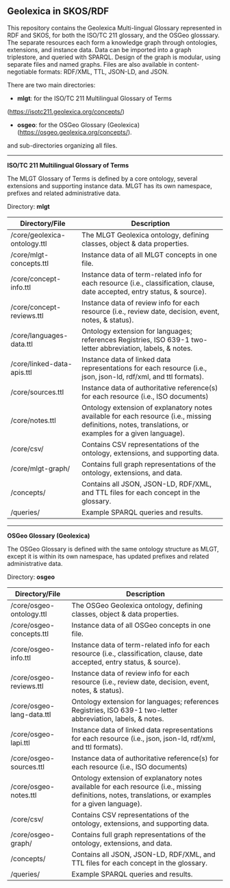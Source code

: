 
## Geolexica in SKOS/RDF

  

This repository contains the Geolexica Multi-lingual Glossary represented in RDF and SKOS, for both the ISO/TC 211 glossary, and the OSGeo glosssary. The separate resources each form a knowledge graph through ontologies, extensions, and instance data. Data can be imported into a graph triplestore, and queried with SPARQL. Design of the graph is modular, using separate files and named graphs. Files are also available in content-negotiable formats: RDF/XML, TTL, JSON-LD,  and JSON.

There are two main directories:

  

-  **mlgt**: for the ISO/TC 211 Multilingual Glossary of Terms

(https://isotc211.geolexica.org/concepts/)

-  **osgeo**: for the OSGeo Glossary (Geolexica) (https://osgeo.geolexica.org/concepts/).

  

and sub-directories organizing all files.

*******************************************

**ISO/TC 211 Multilingual Glossary of Terms**

  

The MLGT Glossary of Terms is defined by a core ontology, several extensions and supporting instance data. MLGT has its own namespace, prefixes and related administrative data.

  

Directory: **mlgt**

  

| Directory/File | Description |
|--|--|
| /core/geolexica-ontology.ttl | The MLGT Geolexica ontology, defining classes, object & data properties. |
| /core/mlgt-concepts.ttl | Instance data of all MLGT concepts in one file. |
| /core/concept-info.ttl | Instance data of term-related info for each resource (i.e., classification, clause, date accepted, entry status, & source). |
| /core/concept-reviews.ttl | Instance data of review info for each resource (i.e., review date, decision, event, notes, & status). |
| /core/languages-data.ttl | Ontology extension for languages; references Registries, ISO 639-1 two-letter abbreviation, labels, & notes. |
| /core/linked-data-apis.ttl | Instance data of linked data representations for each resource (i.e., json, json-ld, rdf/xml, and ttl formats). |
| /core/sources.ttl | Instance data of authoritative reference(s) for each resource (i.e., ISO documents) |
| /core/notes.ttl | Ontology extension of explanatory notes available for each resource (i.e., missing definitions, notes, translations, or examples for a given language). |
| /core/csv/ | Contains CSV representations of the ontology, extensions, and supporting data. |
| /core/mlgt-graph/ | Contains full graph representations of the ontology, extensions, and data. |
| /concepts/ | Contains all JSON, JSON-LD, RDF/XML, and TTL files for each concept in the glossary. |
| /queries/ | Example SPARQL queries and results. |

----------

**OSGeo Glossary (Geolexica)**

  
  

The OSGeo Glossary is defined with the same ontology structure as MLGT, except it is within its own namespace, has updated prefixes and related administrative data.

  

Directory: **osgeo**

  
  

| Directory/File | Description |
|--|--|
| /core/osgeo-ontology.ttl | The OSGeo Geolexica ontology, defining classes, object & data properties. |
| /core/osgeo-concepts.ttl | Instance data of all OSGeo concepts in one file. |
| /core/osgeo-info.ttl | Instance data of term-related info for each resource (i.e., classification, clause, date accepted, entry status, & source). |
| /core/osgeo-reviews.ttl | Instance data of review info for each resource (i.e., review date, decision, event, notes, & status). |
| /core/osgeo-lang-data.ttl | Ontology extension for languages; references Registries, ISO 639-1 two-letter abbreviation, labels, & notes. |
| /core/osgeo-lapi.ttl | Instance data of linked data representations for each resource (i.e., json, json-ld, rdf/xml, and ttl formats). |
| /core/osgeo-sources.ttl | Instance data of authoritative reference(s) for each resource (i.e., ISO documents) |
| /core/osgeo-notes.ttl | Ontology extension of explanatory notes available for each resource (i.e., missing definitions, notes, translations, or examples for a given language). |
| /core/csv/ | Contains CSV representations of the ontology, extensions, and supporting data. |
| /core/osgeo-graph/ | Contains full graph representations of the ontology, extensions, and data. |
| /concepts/ | Contains all JSON, JSON-LD, RDF/XML, and TTL files for each concept in the glossary. |
| /queries/ | Example SPARQL queries and results. |
